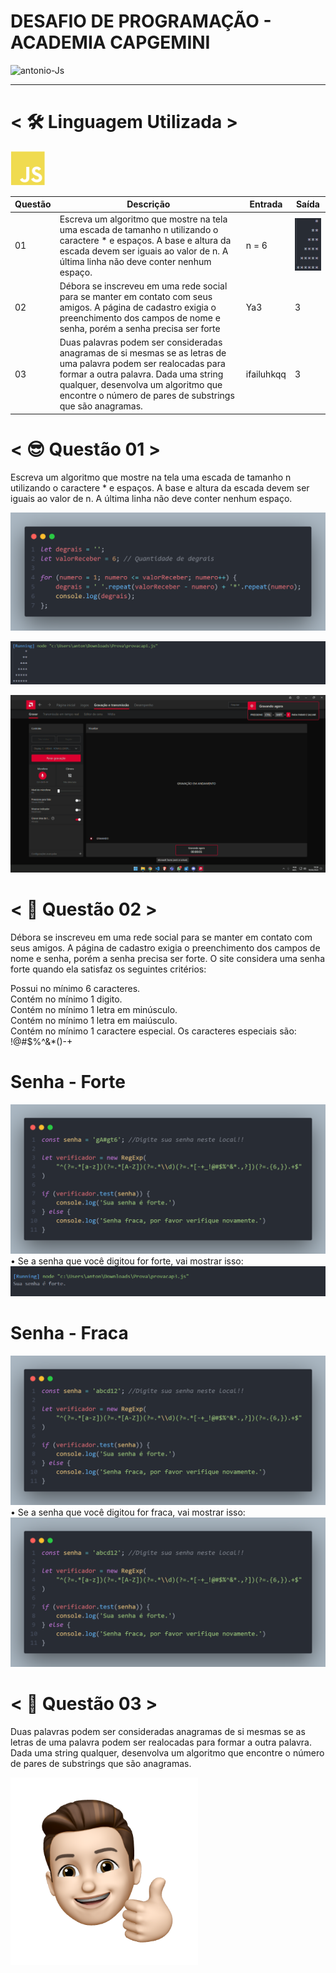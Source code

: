 # DESAFIO DE PROGRAMAÇÃO - ACADEMIA CAPGEMINI
<img alt="antonio-Js" src="https://capgemini.proway.com.br/assets/img/logo-capgemini.png">
<hr>

# < 🛠 Linguagem Utilizada >

<img alt="antonio-Js" height="55px" width="55px" src="https://raw.githubusercontent.com/devicons/devicon/master/icons/javascript/javascript-plain.svg">

| Questão  |  Descrição  | Entrada| Saída|
| ------------------- | ------------------- |------------------- |------------------- |
|   01 |  Escreva um algoritmo que mostre na tela uma escada de tamanho n utilizando o caractere * e espaços. A base e altura da escada devem ser iguais ao valor de n. A última linha não deve conter nenhum espaço. | n = 6 |![](https://github.com/antoniocristovam/DesafioCapGemine/blob/main/img/foto_q1.png?raw=true)
|   02| Débora se inscreveu em uma rede social para se manter em contato com seus amigos. A página de cadastro exigia o preenchimento dos campos de nome e senha, porém a senha precisa ser forte | Ya3 |3|
|   03|  Duas palavras podem ser consideradas anagramas de si mesmas se as letras de uma palavra podem ser realocadas para formar a outra palavra. Dada uma string qualquer, desenvolva um algoritmo que encontre o número de pares de substrings que são anagramas. |ifailuhkqq| 3 |

# < 😎 Questão 01 >

  Escreva um algoritmo que mostre na tela uma escada de tamanho n utilizando o caractere * e espaços. A base e altura da escada devem ser iguais ao valor de n. A última linha não deve conter nenhum espaço.
  
![q1](https://github.com/antoniocristovam/DesafioCapGemine/blob/main/img/q1.png?raw=true)

<img alt="antonio-Js" src="https://github.com/antoniocristovam/DesafioCapGemine/blob/main/img/q1rr.png?raw=true">

![SoExcited~GIF](https://github.com/antoniocristovam/DesafioCapGemine/blob/main/img/gif.gif?raw=true)

# < 🤗 Questão 02 >

Débora se inscreveu em uma rede social para se manter em contato com seus amigos. A página de cadastro exigia o preenchimento dos campos de nome e senha, porém a senha precisa ser forte. O site considera uma senha forte quando ela satisfaz os seguintes critérios:

Possui no mínimo 6 caracteres. <br>
Contém no mínimo 1 digito. <br>
Contém no mínimo 1 letra em minúsculo. <br>
Contém no mínimo 1 letra em maiúsculo. <br>
Contém no mínimo 1 caractere especial. Os caracteres especiais são: !@#$%^&*()-+

# Senha - Forte

<img alt="antonio-Js" src="https://github.com/antoniocristovam/DesafioCapGemine/blob/main/img/q2.png?raw=true">
  • Se a senha que você digitou for forte, vai mostrar isso:
<img alt="antonio-Js" src="https://github.com/antoniocristovam/DesafioCapGemine/blob/main/img/senhaForte.png?raw=true">

# Senha - Fraca

<img alt="antonio-Js" src="https://github.com/antoniocristovam/DesafioCapGemine/blob/main/img/senhafraca.png?raw=true">
  • Se a senha que você digitou for fraca, vai mostrar isso:
<img alt="antonio-Js" src="https://github.com/antoniocristovam/DesafioCapGemine/blob/main/img/senhafraca.png?raw=true">


# < 🤪 Questão 03 >

Duas palavras podem ser consideradas anagramas de si mesmas se as letras de uma palavra podem ser realocadas para formar a outra palavra. Dada uma string qualquer, desenvolva um algoritmo que encontre o número de pares de substrings que são anagramas.


<img alt="antonio-Js"  height="300px" width="300px"  src="https://github.com/antoniocristovam/DesafioCapGemine/blob/main/img/apple_img.png?raw=true">


